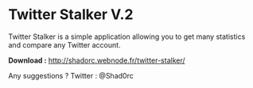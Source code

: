 <h1>Twitter Stalker V.2</h1>
Twitter Stalker is a simple application allowing you to get many statistics and compare any Twitter account.

<b>Download :</b>
http://shadorc.webnode.fr/twitter-stalker/

Any suggestions ?
Twitter : @Shad0rc